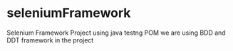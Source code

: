# seleniumFramework
Selenium Framework Project using java testng POM
we are using BDD and DDT framework in the project
